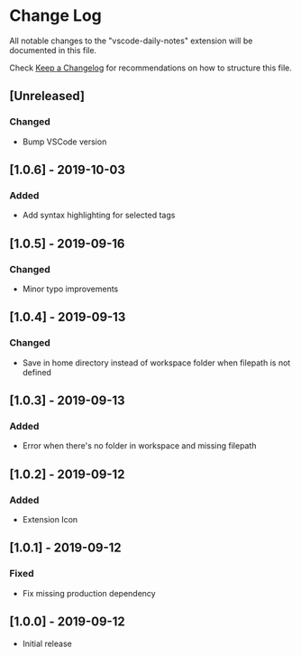 # Change Log

All notable changes to the "vscode-daily-notes" extension will be documented in this file.

Check [Keep a Changelog](http://keepachangelog.com/) for recommendations on how to structure this file.

## [Unreleased]

### Changed

- Bump VSCode version

## [1.0.6] - 2019-10-03

### Added

- Add syntax highlighting for selected tags

## [1.0.5] - 2019-09-16

### Changed

- Minor typo improvements

## [1.0.4] - 2019-09-13

### Changed

- Save in home directory instead of workspace folder when filepath is not defined

## [1.0.3] - 2019-09-13

### Added

- Error when there's no folder in workspace and missing filepath

## [1.0.2] - 2019-09-12

### Added

- Extension Icon

## [1.0.1] - 2019-09-12

### Fixed

- Fix missing production dependency

## [1.0.0] - 2019-09-12

- Initial release
